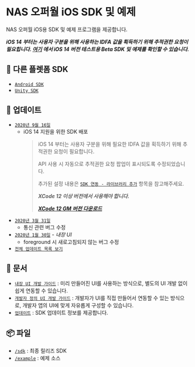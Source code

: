 # NAS 오퍼월 iOS SDK 및 예제
NAS 오퍼월 iOS용 SDK 및 예제 프로그램을 제공합니다.

***iOS 14 부터는 사용자 구분을 위해 사용하는 IDFA 값을 획득하기 위해 추적권한 요청이 필요힙니다.
[여기](https://github.com/mafin-global/nas-offerwall-ios/tree/feature/ios14)
에서 iOS 14 버전 테스트용 Beta SDK 및 예제를 확인할 수 있습니다.***

## 🔗 다른 플렛폼 SDK
- [`Android SDK`](https://github.com/mafin-global/nas-offerwall-android)
- [`Unity SDK`](https://github.com/mafin-global/nas-offerwall-unity)

## 📝 업데이트
- [`2020년 9월 16일`](docs/Update.md#2020년-9월-16일)
    - iOS 14 지원을 위한 SDK 배포
        > iOS 14 부터는 사용자 구분을 위해 필요한 IDFA 값을 획득하기 위해 추적권한 요청이 필요합니다.
        >
        > API 사용 시 자동으로 추적권한 요청 팝업이 표시되도록 수정되었습니다. 
        >
        > 추가된 설정 내용은 [`SDK 연동 - 라이브러리 추가`](docs/Guide.Embed.md#라이브러리-추가) 항목을 참고해주세요.
        >
        > ***XCode 12 이상 버전에서 사용해야 합니다.***
        >
        > ***[XCode 12 GM 버전 다운로드](https://developer.apple.com/ios/submit/)***
- [`2020년 3월 31일`](docs/Update.md#2020년-3월-31일)
    - 통신 관련 버그 수정
- [`2020년 1월 30일`](docs/Update.md#2020년-1월-30일---내장-ui) - _내장 UI_
    - foreground 시 새로고침되지 않는 버그 수정
- [`전체 업데이트 목록 보기`](docs/Update.md)

## 📖 문서
- [`내장 UI 개발 가이드`](docs/Guide.Embed.md) : 미리 만들어진 UI를 사용하는 방식으로, 별도의 UI 개발 없이 쉽게 연동할 수 있습니다.
- [`개발자 정의 UI 개발 가이드`](docs/Guide.Custom.md) : 개발자가 UI를 직접 만들어서 연동할 수 있는 방식으로, 개발자 앱의 UI에 맞게 자유롭게 구성할 수 있습니다.
- [`업데이트`](docs/Update.md) : SDK 업데이트 정보를 제공합니다.

## 📦 파일
- [`/sdk`](sdk) : 최종 릴리즈 SDK
- [`/example`](example) : 예제 소스
